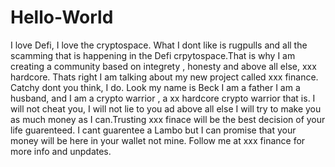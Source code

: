 # Hello-World
I love Defi, I love the cryptospace. What I dont like is rugpulls and all the scamming that is happening in the Defi crpytospace.That is why I am creating a community based on integrety , honesty and above all else, xxx hardcore. Thats right I am talking about my new project called xxx finance. Catchy dont you think, I do. Look my name is Beck I am a father I am a husband, and I am a crypto warrior , a xx hardcore crypto warrior that is. I will not cheat you, I will not lie to you ad above all else I will try to make you as much money as I can.Trusting xxx finace will be the best decision of your life guarenteed. I cant guarentee a Lambo but I can promise that your money will be here in your wallet not mine.
Follow me at xxx finance for more info and unpdates.
